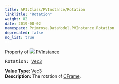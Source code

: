 ```yaml
---
title: API:Class/PVInstance/Rotation
linkTitle: "Rotation"
weight: 82
date: 2019-08-02
namespace: Primrose.DataModel.PVInstance.Rotation
deprecated: false
no_list: true
---
```

Property of <a href="/docs/api-reference/Class/PVInstance"><img src="/icons/silk/default.png"/>&nbsp;PVInstance</a>
<pre class="method-declaration">
Rotation: <a class="type" href="/docs/api-reference/DataType/Vec3">Vec3</a></pre>
<b>Value Type: </b>
<a class="type" href="/docs/api-reference/DataType/Vec3">Vec3</a>
<br/>
<b>Description: </b>
The rotation of <a href="/docs/api-reference/Class/PVInstance/CFrame" >CFrame</a>.

